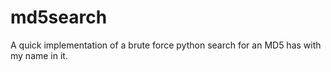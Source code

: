 # md5search
A quick implementation of a brute force python search for an MD5 has with my name in it. 
